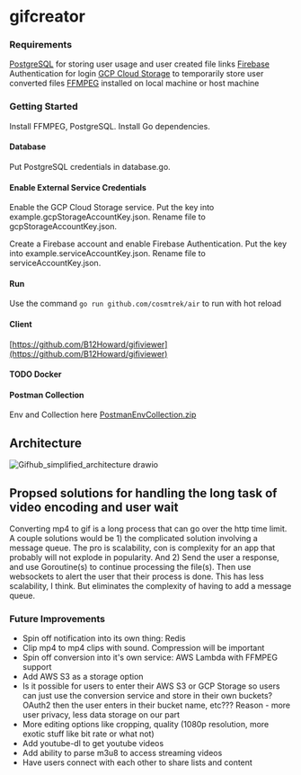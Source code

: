 # gifcreator

### Requirements
[PostgreSQL](https://www.postgresql.org/) for storing user usage and user created file links
[Firebase](https://firebase.google.com/) Authentication for login 
[GCP Cloud Storage](https://cloud.google.com/) to temporarily store user converted files 
[FFMPEG](https://ffmpeg.org/) installed on local machine or host machine 


### Getting Started
Install FFMPEG, PostgreSQL. Install Go dependencies.

#### Database
Put PostgreSQL credentials in database.go.

#### Enable External Service Credentials
Enable the GCP Cloud Storage service. Put the key into example.gcpStorageAccountKey.json. Rename file to gcpStorageAccountKey.json.

Create a Firebase account and enable Firebase Authentication. Put the key into example.serviceAccountKey.json. Rename file to serviceAccountKey.json.

#### Run
Use the command `go run github.com/cosmtrek/air` to run with hot reload

#### Client
[https://github.com/B12Howard/gifiviewer](https://github.com/B12Howard/gifiviewer)

#### TODO Docker

#### Postman Collection
Env and Collection here
[PostmanEnvCollection.zip](https://github.com/B12Howard/gifcreator/files/9418059/PostmanEnvCollection.zip)


## Architecture
![Gifhub_simplified_architecture drawio](https://user-images.githubusercontent.com/39282569/168500512-22550801-b681-4c4d-93e5-b58a395327bf.png)


## Propsed solutions for handling the long task of video encoding and user wait
Converting mp4 to gif is a long process that can go over the http time limit. A couple solutions would be 1) the complicated solution involving a message queue. The pro is scalability, con is complexity for an app that probably will not explode in popularity. And 2) Send the user a response, and use Goroutine(s) to continue processing the file(s). Then use websockets to alert the user that their process is done. This has less scalability, I think. But eliminates the complexity of having to add a message queue.


### Future Improvements
- Spin off notification into its own thing: Redis
- Clip mp4 to mp4 clips with sound. Compression will be important
- Spin off conversion into it's own service: AWS Lambda with FFMPEG support
- Add AWS S3 as a storage option
- Is it possible for users to enter their AWS S3 or GCP Storage so users can just use the conversion service and store in their own buckets? OAuth2 then the user enters in their bucket name, etc??? Reason - more user privacy, less data storage on our part
- More editing options like cropping, quality (1080p resolution, more exotic stuff like bit rate or what not)
- Add youtube-dl to get youtube videos
- Add ability to parse m3u8 to access streaming videos
- Have users connect with each other to share lists and content

